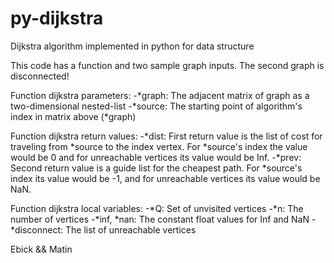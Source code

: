 # py-dijkstra
Dijkstra algorithm implemented in python for data structure

This code has a function and two sample graph inputs. The second graph is disconnected!

Function dijkstra parameters:
  -*graph: The adjacent matrix of graph as a two-dimensional nested-list
  -*source: The starting point of algorithm's index in matrix above (*graph)

Function dijkstra return values:
  -*dist: First return value is the list of cost for traveling from *source to the index vertex. For *source's index the value would be 0 and for unreachable vertices its value would be Inf.
  -*prev: Second return value is a guide list for the cheapest path. For *source's index its value would be -1, and for unreachable vertices its value would be NaN.
 
 Function dijkstra local variables:
  -*Q: Set of unvisited vertices
  -*n: The number of vertices
  -*inf, *nan: The constant float values for Inf and NaN
  -*disconnect: The list of unreachable vertices

Ebick && Matin
